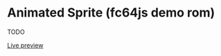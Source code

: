 # Animated Sprite (fc64js demo rom)

TODO

[Live preview](https://theinvader360.github.io/fc64js/rom/demo/animated-sprite/)

